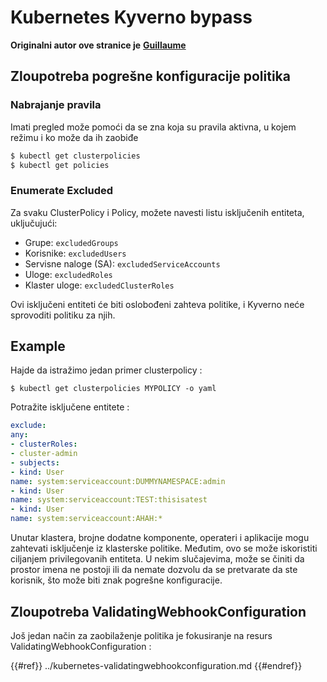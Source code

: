 # Kubernetes Kyverno bypass

**Originalni autor ove stranice je** [**Guillaume**](https://www.linkedin.com/in/guillaume-chapela-ab4b9a196)

## Zloupotreba pogrešne konfiguracije politika

### Nabrajanje pravila

Imati pregled može pomoći da se zna koja su pravila aktivna, u kojem režimu i ko može da ih zaobiđe
```bash
$ kubectl get clusterpolicies
$ kubectl get policies
```
### Enumerate Excluded

Za svaku ClusterPolicy i Policy, možete navesti listu isključenih entiteta, uključujući:

- Grupe: `excludedGroups`
- Korisnike: `excludedUsers`
- Servisne naloge (SA): `excludedServiceAccounts`
- Uloge: `excludedRoles`
- Klaster uloge: `excludedClusterRoles`

Ovi isključeni entiteti će biti oslobođeni zahteva politike, i Kyverno neće sprovoditi politiku za njih.

## Example&#x20;

Hajde da istražimo jedan primer clusterpolicy :&#x20;
```
$ kubectl get clusterpolicies MYPOLICY -o yaml
```
Potražite isključene entitete :&#x20;
```yaml
exclude:
any:
- clusterRoles:
- cluster-admin
- subjects:
- kind: User
name: system:serviceaccount:DUMMYNAMESPACE:admin
- kind: User
name: system:serviceaccount:TEST:thisisatest
- kind: User
name: system:serviceaccount:AHAH:*
```
Unutar klastera, brojne dodatne komponente, operateri i aplikacije mogu zahtevati isključenje iz klasterske politike. Međutim, ovo se može iskoristiti ciljanjem privilegovanih entiteta. U nekim slučajevima, može se činiti da prostor imena ne postoji ili da nemate dozvolu da se pretvarate da ste korisnik, što može biti znak pogrešne konfiguracije.

## Zloupotreba ValidatingWebhookConfiguration

Još jedan način za zaobilaženje politika je fokusiranje na resurs ValidatingWebhookConfiguration :&#x20;

{{#ref}}
../kubernetes-validatingwebhookconfiguration.md
{{#endref}}

